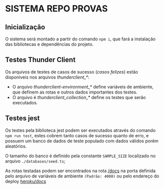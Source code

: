 # SISTEMA REPO PROVAS

## Inicialização

O sistema será montado a partir do comando `npm i`, que fará a instalação das bibliotecas e dependências do projeto.

## Testes Thunder Client

Os arquivos de testes de casos de sucesso (_casos felizes_) estão disponíveis nos arquivos _thunderclient\_\*_:

- O arquivo _thunderclient-environment\_\*_ define variáveis de ambiente, que definem as rotas e outros dados importantes dos testes.
- O arquivo é _thunderclient_collection\_\*_ define os testes que serão executados.

## Testes jest

Os testes pela biblioteca jest podem ser executados através do comando `npm run test`, estes cobrem tanto casos de sucesso quanto de erro, e possuem um banco de dados de teste populado com dados válidos porém aleatórios.

O tamanho do banco é definido pela constante `SAMPLE_SIZE` localizado no arquivo `./databases/seed.ts`;

As rotas testadas podem ser encontrados na rota [/docs](http://localhost:4000/docs) na porta definida pelo arquivo de variáveis de ambiente `(Padrão: 4000)` ou pelo endereço do deploy [heroku/docs](https://repoprovas-api-ts.herokuapp.com/docs)
